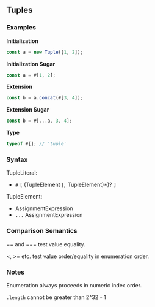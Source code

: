 Tuples
------

### Examples

__Initialization__
```javascript
const a = new Tuple([1, 2]);
```

__Initialization Sugar__
```javascript
const a = #[1, 2];
```

__Extension__
```javascript
const b = a.concat(#[3, 4]);
```

__Extension Sugar__
```javascript
const b = #[...a, 3, 4];
```

__Type__
```javascript
typeof #[]; // 'tuple'
```

### Syntax

TupleLiteral:
- `#` `[` (TupleElement (`,` TupleElement)*)? `]`

TupleElement:
- AssignmentExpression
- `...` AssignmentExpression

### Comparison Semantics

== and === test value equality.

<, >= etc. test value order/equality in enumeration order.

### Notes

Enumeration always proceeds in numeric index order.

`.length` cannot be greater than 2^32 - 1
